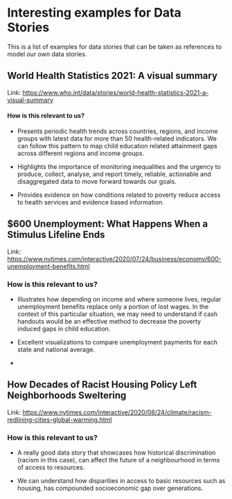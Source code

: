 # Interesting examples for Data Stories

This is a list of examples for data stories that can be taken as references to model our own data stories.

## World Health Statistics 2021: A visual summary
Link: https://www.who.int/data/stories/world-health-statistics-2021-a-visual-summary

#### How is this relevant to us?
- Presents periodic health trends across countries, regions, and income groups with latest data for more than 50 health-related indicators. We can follow this pattern to map child education related attainment gaps across different regions and income groups.

- Highlights the importance of monitoring inequalities and the urgency to produce, collect, analyse, and report timely, reliable, actionable and disaggregated data to move forward towards our goals.

- Provides evidence on how conditions related to poverty reduce access to health services and evidence based information.


## $600 Unemployment: What Happens When a Stimulus Lifeline Ends
Link: https://www.nytimes.com/interactive/2020/07/24/business/economy/600-unemployment-benefits.html

### How is this relevant to us?
- Illustrates how depending on income and where someone lives, regular unemployment benefits replace only a portion of lost wages. In the context of this particular situation, we may need to understand if cash handouts would be an effective method to decrease the poverty induced gaps in child education.

- Excellent visualizations to compare unemployment payments for each state and national average.

- 


## How Decades of Racist Housing Policy Left Neighborhoods Sweltering
Link: https://www.nytimes.com/interactive/2020/08/24/climate/racism-redlining-cities-global-warming.html

### How is this relevant to us?
- A really good data story that showcases how historical discrimination (racism in this case), can affect the future of a neighbourhood in terms of access to resources.

- We can understand how disparities in access to basic resources such as housing, has compounded socioeconomic gap over generations.